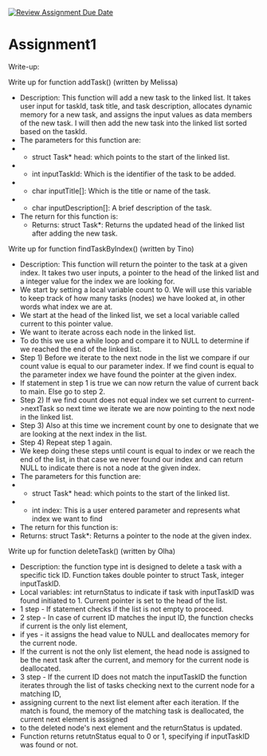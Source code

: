 [![Review Assignment Due Date](https://classroom.github.com/assets/deadline-readme-button-24ddc0f5d75046c5622901739e7c5dd533143b0c8e959d652212380cedb1ea36.svg)](https://classroom.github.com/a/8xUcoGNc)
# Assignment1
Write-up:

Write up for function addTask() (written by Melissa)
* Description: This function will add a new task to the linked list.  It takes user input for taskId, task title,
  and task description, allocates dynamic memory for a new task, and assigns the input values as data members
  of the new task. I will then add the new task into the linked list sorted based on the taskId.
* The parameters for this function are:
* - struct Task* head: which points to the start of the linked list.
* - int inputTaskId: Which is the identifier of the task to be added.
* - char inputTitle[]: Which is the title or name of the task.
* - char inputDescription[]: A brief description of the task.
* The return for this function is:
  - Returns: struct Task*: Returns the updated head of the linked list after adding the new task.
  

Write up for function findTaskByIndex() (written by Tino)
* Description: This function will return the pointer to the task at a given index. It takes two user inputs, a pointer to the head of the linked list and a integer value for the index we are looking for.
* We start by setting a local variable count to 0. We will use this variable to keep track of how many tasks (nodes) we have looked at, in other words what index we are at.
* We start at the head of the linked list, we set a local variable called current to this pointer value.
* We want to iterate across each node in the linked list.
* To do this we use a while loop and compare it to NULL to determine if we reached the end of the linked list.
* Step 1) Before we iterate to the next node in the list we compare if our count value is equal to our parameter index. If we find count is equal to the parameter index we have found the pointer at the given index. 
* If statement in step 1 is true we can now return the value of current back to main. Else go to step 2.
* Step 2) If we find count does not equal index we set current to current->nextTask so next time we iterate we are now pointing to the next node in the linked list.
* Step 3) Also at this time we increment count by one to designate that we are looking at the next index in the list.
* Step 4) Repeat step 1 again.
* We keep doing these steps until count is equal to index or we reach the end of the list, in that case we never found our index and can return NULL to indicate there is not a node at the given index.
* The parameters for this function are:
* - struct Task* head: which points to the start of the linked list.
* - int index: This is a user entered parameter and represents what index we want to find
* The return for this function is:
* Returns: struct Task*: Returns a pointer to the node at the given index. 


Write up for function deleteTask() (written by Olha)
* Description: the function type int is designed to delete a task with a specific tick ID. Function takes double pointer to struct Task, integer inputTaskID.
* Local variables: int returnStatus to indicate if task with inputTaskID was found initiated to 1. Current pointer is set to the head of the list.
* 1 step - If statement checks if the list is not empty to proceed.
* 2 step - In case of current ID matches the input ID, the function checks if current is the only list element,
* if yes - it assigns the head value to NULL and deallocates memory for the current node.
* If the current is not the only list element, the head node is assigned to be the next task after the current, and memory for the current node is deallocated.
* 3 step - If the current ID does not match the inputTaskID the function iterates through the list of tasks checking next to the current node for a matching ID,
* assigning current to the next list element after each iteration. If the match is found, the memory of the matching task is deallocated, the current next element is assigned
* to the deleted node's next element and the returnStatus is updated.
* Function returns retutnStatus equal to 0 or 1, specifying if inputTaskID was found or not. 

